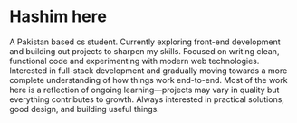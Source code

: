 # Hashim here
A Pakistan based cs student.
Currently exploring front-end development and building out projects to sharpen my skills. Focused on writing clean, functional code and experimenting with modern web technologies.
Interested in full-stack development and gradually moving towards a more complete understanding of how things work end-to-end.
Most of the work here is a reflection of ongoing learning—projects may vary in quality but everything contributes to growth.
Always interested in practical solutions, good design, and building useful things.

